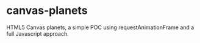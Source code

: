 # canvas-planets
HTML5 Canvas planets, a simple POC using requestAnimationFrame and a full Javascript approach.


